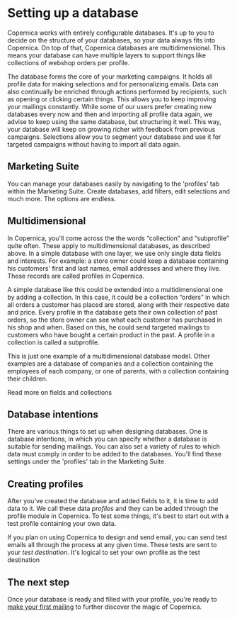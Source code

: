 # Setting up a database
Copernica works with entirely configurable databases. It's up to you to decide on the structure of your databases, so your data always fits into Copernica. On top of that, Copernica databases are multidimensional. 
This means your database can have multiple layers to support things like collections of webshop orders per profile.

The database forms the core of your marketing campaigns. It holds all profile data for making selections and for 
personalizing emails. Data can also continually be enriched through actions performed by recipients, such as opening or 
clicking certain things. This allows you to keep improving your mailings constantly. While some of our users prefer creating
new databases every now and then and importing all profile data again, we advise to keep using the same database, 
but structuring it well. This way, your database will keep on growing richer with feedback from previous campaigns. 
Selections allow you to segment your database and use it for targeted campaigns without having to import all data again.


## Marketing Suite
You can manage your databases easily by navigating to the 'profiles' tab within the Marketing Suite. Create databases, add filters, edit selections and much more. The options are endless.

## Multidimensional
In Copernica, you'll come across the the words “collection” and “subprofile” quite often. These apply to multidimensional 
databases, as described above. In a simple database with one layer, we use only single data fields and interests. For example:
a store owner could keep a database containing his customers' first and last names, email addresses and where they live. 
These records are called profiles in Copernica.

A simple database like this could be extended into a multidimensional one by adding a collection. In this case, it could be 
a collection “orders” in which all orders a customer has placed are stored, along with their respective date and price. 
Every profile in the database gets their own collection of past orders, so the store owner can see what each customer has 
purchased in his shop and when. Based on this, he could send targeted mailings to customers who have bought a certain product
in the past. A profile in a collection is called a subprofile.

This is just one example of a multidimensional database model. Other examples are a database of 
companies and a collection containing the employees of each company, or one of parents, with a collection 
containing their children.

Read more on fields and collections

## Database intentions
There are various things to set up when designing databases. One is database intentions,
in which you can specify whether a database is suitable for sending mailings. You can also set a variety of rules to which
data must comply in order to be added to the databases. You'll find these settings under the 'profiles' tab in
the Marketing Suite.
 
## Creating profiles
After you've created the database and added fields to it, it is time to add data to it. We call these data *profiles* and they can be added through the profile module in Copernica. To test some things, it's best to start out with a test profile containing your own data.

If you plan on using Copernica to design and send email, you can send test emails all through the process at any given time. These tests are sent to your *test destination*. It's logical to set your own profile as the test destination

## The next step
Once your database is ready and filled with your profile, you're ready to [make your first mailing](quick-mailing-guide) to further discover the magic of Copernica.




